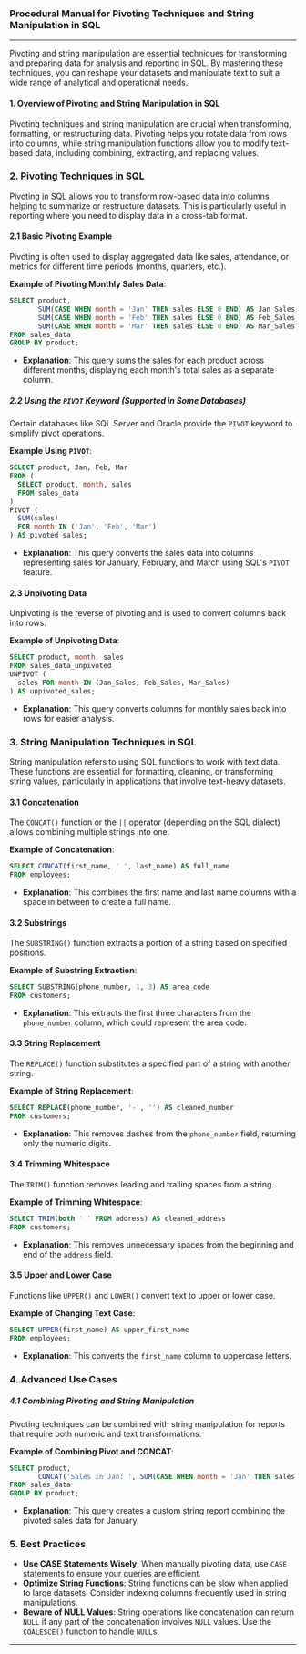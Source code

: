 ### Procedural Manual for Pivoting Techniques and String Manipulation in SQL

---
Pivoting and string manipulation are essential techniques for transforming and preparing data for analysis and reporting in SQL. By mastering these techniques, you can reshape your datasets and manipulate text to suit a wide range of analytical and operational needs.

#### 1. **Overview of Pivoting and String Manipulation in SQL**

Pivoting techniques and string manipulation are crucial when transforming, formatting, or restructuring data. Pivoting helps you rotate data from rows into columns, while string manipulation functions allow you to modify text-based data, including combining, extracting, and replacing values.


### 2. **Pivoting Techniques in SQL**

Pivoting in SQL allows you to transform row-based data into columns, helping to summarize or restructure datasets. This is particularly useful in reporting where you need to display data in a cross-tab format.

#### 2.1 **Basic Pivoting Example**

Pivoting is often used to display aggregated data like sales, attendance, or metrics for different time periods (months, quarters, etc.).

**Example of Pivoting Monthly Sales Data**:
```sql
SELECT product,
       SUM(CASE WHEN month = 'Jan' THEN sales ELSE 0 END) AS Jan_Sales,
       SUM(CASE WHEN month = 'Feb' THEN sales ELSE 0 END) AS Feb_Sales,
       SUM(CASE WHEN month = 'Mar' THEN sales ELSE 0 END) AS Mar_Sales
FROM sales_data
GROUP BY product;
```
- **Explanation**: This query sums the sales for each product across different months, displaying each month's total sales as a separate column.

##### 2.2 **Using the `PIVOT` Keyword (Supported in Some Databases)**
Certain databases like SQL Server and Oracle provide the `PIVOT` keyword to simplify pivot operations.

**Example Using `PIVOT`**:
```sql
SELECT product, Jan, Feb, Mar
FROM (
  SELECT product, month, sales
  FROM sales_data
) 
PIVOT (
  SUM(sales) 
  FOR month IN ('Jan', 'Feb', 'Mar')
) AS pivoted_sales;
```
- **Explanation**: This query converts the sales data into columns representing sales for January, February, and March using SQL's `PIVOT` feature.

#### 2.3 **Unpivoting Data**
Unpivoting is the reverse of pivoting and is used to convert columns back into rows.

**Example of Unpivoting Data**:
```sql
SELECT product, month, sales
FROM sales_data_unpivoted
UNPIVOT (
  sales FOR month IN (Jan_Sales, Feb_Sales, Mar_Sales)
) AS unpivoted_sales;
```
- **Explanation**: This query converts columns for monthly sales back into rows for easier analysis.


### 3. **String Manipulation Techniques in SQL**

String manipulation refers to using SQL functions to work with text data. These functions are essential for formatting, cleaning, or transforming string values, particularly in applications that involve text-heavy datasets.

#### 3.1 **Concatenation**
The `CONCAT()` function or the `||` operator (depending on the SQL dialect) allows combining multiple strings into one.

**Example of Concatenation**:
```sql
SELECT CONCAT(first_name, ' ', last_name) AS full_name
FROM employees;
```
- **Explanation**: This combines the first name and last name columns with a space in between to create a full name.

#### 3.2 **Substrings**
The `SUBSTRING()` function extracts a portion of a string based on specified positions.

**Example of Substring Extraction**:
```sql
SELECT SUBSTRING(phone_number, 1, 3) AS area_code
FROM customers;
```
- **Explanation**: This extracts the first three characters from the `phone_number` column, which could represent the area code.

#### 3.3 **String Replacement**
The `REPLACE()` function substitutes a specified part of a string with another string.

**Example of String Replacement**:
```sql
SELECT REPLACE(phone_number, '-', '') AS cleaned_number
FROM customers;
```
- **Explanation**: This removes dashes from the `phone_number` field, returning only the numeric digits.

#### 3.4 **Trimming Whitespace**
The `TRIM()` function removes leading and trailing spaces from a string.

**Example of Trimming Whitespace**:
```sql
SELECT TRIM(both ' ' FROM address) AS cleaned_address
FROM customers;
```
- **Explanation**: This removes unnecessary spaces from the beginning and end of the `address` field.

#### 3.5 **Upper and Lower Case**
Functions like `UPPER()` and `LOWER()` convert text to upper or lower case.

**Example of Changing Text Case**:
```sql
SELECT UPPER(first_name) AS upper_first_name
FROM employees;
```
- **Explanation**: This converts the `first_name` column to uppercase letters.


### 4. **Advanced Use Cases**

##### 4.1 **Combining Pivoting and String Manipulation**
Pivoting techniques can be combined with string manipulation for reports that require both numeric and text transformations.

**Example of Combining Pivot and CONCAT**:
```sql
SELECT product, 
       CONCAT('Sales in Jan: ', SUM(CASE WHEN month = 'Jan' THEN sales ELSE 0 END)) AS Jan_Report
FROM sales_data
GROUP BY product;
```
- **Explanation**: This query creates a custom string report combining the pivoted sales data for January.


### 5. **Best Practices**

- **Use CASE Statements Wisely**: When manually pivoting data, use `CASE` statements to ensure your queries are efficient.
- **Optimize String Functions**: String functions can be slow when applied to large datasets. Consider indexing columns frequently used in string manipulations.
- **Beware of NULL Values**: String operations like concatenation can return `NULL` if any part of the concatenation involves `NULL` values. Use the `COALESCE()` function to handle `NULL`s.

---
